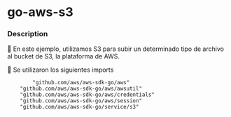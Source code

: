 # go-aws-s3

### Description

💬  En este ejemplo, utilizamos S3 para subir un determinado tipo de archivo al bucket de S3, la plataforma de AWS.

💬  Se utilizaron los siguientes imports

```
        "github.com/aws/aws-sdk-go/aws"
	"github.com/aws/aws-sdk-go/aws/awsutil"
	"github.com/aws/aws-sdk-go/aws/credentials"
	"github.com/aws/aws-sdk-go/aws/session"
	"github.com/aws/aws-sdk-go/service/s3"
```

